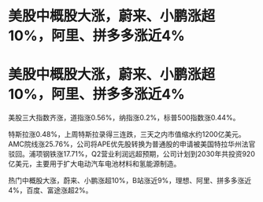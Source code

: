 # 美股中概股大涨，蔚来、小鹏涨超10%，阿里、拼多多涨近4%

# 美股中概股大涨，蔚来、小鹏涨超10%，阿里、拼多多涨近4%

美股三大指数齐涨，道指涨0.56%，纳指涨0.2%，标普500指数涨0.44%。

特斯拉涨0.48%，上周特斯拉录得三连跌，三天之内市值缩水约1200亿美元。AMC院线涨25.76%，公司将APE优先股转换为普通股的申请被美国特拉华州法官驳回。浦项钢铁涨17.71%，Q2营业利润远超预期，公司计划到2030年共投资920亿美元，主要用于扩大电动汽车电池材料和氢能源制造。

热门中概股大涨，蔚来、小鹏涨超10%，B站涨近9%，理想、阿里、拼多多涨近4%，百度、富途涨超2%。

